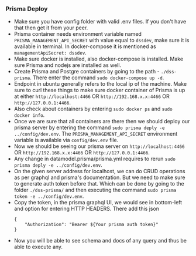 ### Prisma Deploy
* Make sure you have config folder with valid .env files. If you don't have that then get it from your peer.
* Prisma container needs environment variable named `PRISMA_MANAGEMENT_API_SECRET` with value equal to `dssdev`, make sure it is available in terminal. In docker-compose it is mentioned as `managementApiSecret: dssdev`.
* Make sure docker is installed, also docker-compose is installed. Make sure Prisma and nodejs are installed as well.
* Create Prisma and Postgre containers by going to the path - `./dss-prisma`. There enter the command `sudo docker-compose up -d`.
* Endpoint in ubuntu generally refers to the local ip of the machine. Make sure to curl these things to make sure docker container of Prisma is up at either `http://localhost:4466` OR `http://192.168.x.x:4466` OR `http://127.0.0.1:4466`.
* Also check about containers by entering `sudo docker ps` and `sudo docker info`.
* Once we are sure that all containers are there then we should deploy our prisma server by entering the command `sudo prisma deply -e ../config/dev.env`. The `PRISMA_MANAGEMENT_API_SECRET` environment variable is available via `config/dev.env` file.
* Now we should be seeing our prisma server on `http://localhost:4466` OR `http://192.168.x.x:4466` OR `http://127.0.0.1:4466`.
* Any change in datamodel.prisma/prisma.yml requires to rerun `sudo prisma deply -e ../config/dev.env`.
* On the given server address for localhost, we can do CRUD operations as per graphql and prisma's documentation. But we need to make sure to generate auth token before that. Which can be done by going to the folder `./dss-prisma/` and then executing the command `sudo prisma token -e ../config/dev.env`.
* Copy the token, in the prisma graphql UI, we would see in bottom-left and option for entering HTTP HEADERS. There add this json
    ```
    {
        "Authorization": "Bearer ${Your prisma auth token}"
    }
    ```
* Now you will be able to see schema and docs of any query and thus be able to execute any.